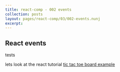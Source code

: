 ```yaml
---
title: react-comp - 002 events
collection: posts
layout: pages/react-comp/03/002-events.nunj
excerpt:
---
```


React events
-------
tests

<div id="ex001Form"></div>

<div id="ex002Form"></div>


<!-- styles for the tictactoe board-->
<style>
	ol, ul {
	  padding-left: 30px;
	}

	.board-row:after {
	  clear: both;
	  content: "";
	  display: table;
	}

	.status {
	  margin-bottom: 10px;
	}

	.square {
	  background: #fff;
	  border: 1px solid #999;
	  float: left;
	  font-size: 24px;
	  font-weight: bold;
	  line-height: 34px;
	  height: 34px;
	  margin-right: -1px;
	  margin-top: -1px;
	  padding: 0;
	  text-align: center;
	  width: 34px;
	}

	.square:focus {
	  outline: none;
	}

	.kbd-navigation .square:focus {
	  background: #ddd;
	}

	.game {
	  display: flex;
	  flex-direction: row;
	}

	.game-info {
	  margin-left: 20px;
	}

</style>



lets look at the react tutorial [tic tac toe board example](https://reactjs.org/tutorial/tutorial.html#getting-started)


<div id="tictactoe"></div>
